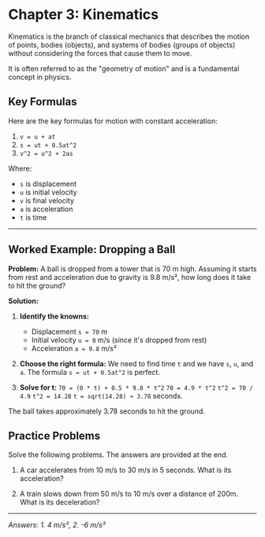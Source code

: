 # Chapter 3: Kinematics

Kinematics is the branch of classical mechanics that describes the motion of points, bodies (objects), and systems of bodies (groups of objects) without considering the forces that cause them to move.

It is often referred to as the "geometry of motion" and is a fundamental concept in physics.

## Key Formulas

Here are the key formulas for motion with constant acceleration:

1. `v = u + at`
2. `s = ut + 0.5at^2`
3. `v^2 = u^2 + 2as`

Where:
- `s` is displacement
- `u` is initial velocity
- `v` is final velocity
- `a` is acceleration
- `t` is time

***

## Worked Example: Dropping a Ball

**Problem:** A ball is dropped from a tower that is 70 m high. Assuming it starts from rest and acceleration due to gravity is 9.8 m/s², how long does it take to hit the ground?

**Solution:**

1.  **Identify the knowns:**
    - Displacement `s = 70` m
    - Initial velocity `u = 0` m/s (since it's dropped from rest)
    - Acceleration `a = 9.8` m/s²

2.  **Choose the right formula:**
    We need to find time `t` and we have `s`, `u`, and `a`. The formula `s = ut + 0.5at^2` is perfect.

3.  **Solve for t:**
    `70 = (0 * t) + 0.5 * 9.8 * t^2`
    `70 = 4.9 * t^2`
    `t^2 = 70 / 4.9`
    `t^2 = 14.28`
    `t = sqrt(14.28) ≈ 3.78` seconds.

The ball takes approximately 3.78 seconds to hit the ground.

## Practice Problems

Solve the following problems. The answers are provided at the end.

1. A car accelerates from 10 m/s to 30 m/s in 5 seconds. What is its acceleration?

2. A train slows down from 50 m/s to 10 m/s over a distance of 200m. What is its deceleration?

---
*Answers: 1. 4 m/s², 2. -6 m/s²*
